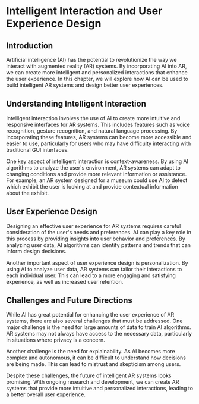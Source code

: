 Intelligent Interaction and User Experience Design
======================================================================================================

Introduction
------------

Artificial intelligence (AI) has the potential to revolutionize the way we interact with augmented reality (AR) systems. By incorporating AI into AR, we can create more intelligent and personalized interactions that enhance the user experience. In this chapter, we will explore how AI can be used to build intelligent AR systems and design better user experiences.

Understanding Intelligent Interaction
-------------------------------------

Intelligent interaction involves the use of AI to create more intuitive and responsive interfaces for AR systems. This includes features such as voice recognition, gesture recognition, and natural language processing. By incorporating these features, AR systems can become more accessible and easier to use, particularly for users who may have difficulty interacting with traditional GUI interfaces.

One key aspect of intelligent interaction is context-awareness. By using AI algorithms to analyze the user's environment, AR systems can adapt to changing conditions and provide more relevant information or assistance. For example, an AR system designed for a museum could use AI to detect which exhibit the user is looking at and provide contextual information about the exhibit.

User Experience Design
----------------------

Designing an effective user experience for AR systems requires careful consideration of the user's needs and preferences. AI can play a key role in this process by providing insights into user behavior and preferences. By analyzing user data, AI algorithms can identify patterns and trends that can inform design decisions.

Another important aspect of user experience design is personalization. By using AI to analyze user data, AR systems can tailor their interactions to each individual user. This can lead to a more engaging and satisfying experience, as well as increased user retention.

Challenges and Future Directions
--------------------------------

While AI has great potential for enhancing the user experience of AR systems, there are also several challenges that must be addressed. One major challenge is the need for large amounts of data to train AI algorithms. AR systems may not always have access to the necessary data, particularly in situations where privacy is a concern.

Another challenge is the need for explainability. As AI becomes more complex and autonomous, it can be difficult to understand how decisions are being made. This can lead to mistrust and skepticism among users.

Despite these challenges, the future of intelligent AR systems looks promising. With ongoing research and development, we can create AR systems that provide more intuitive and personalized interactions, leading to a better overall user experience.
